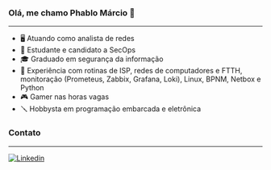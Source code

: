 ### Olá, me chamo Phablo Márcio 👋
---

- 🖥️ Atuando como analista de redes 
- 👀 Estudante e candidato a SecOps
- 🎓 Graduado em segurança da informação
- 💼 Experiência com rotinas de ISP, redes de computadores e FTTH, monitoração (Prometeus, Zabbix, Grafana, Loki), Linux, BPNM, Netbox e Python
- 🎮 Gamer nas horas vagas
- 🪛 Hobbysta em programação embarcada e eletrônica

### Contato
---
<a href="https://abre.ai/eh3c">![Linkedin](https://img.shields.io/badge/LinkedIn-0077B5?style=for-the-badge&logo=linkedin&logoColor=white)</a>

<!---
Phmarcio/Phmarcio is a ✨ special ✨ repository because its `README.md` (this file) appears on your GitHub profile.
You can click the Preview link to take a look at your changes.
--->
